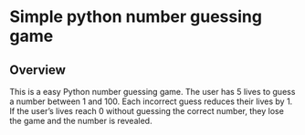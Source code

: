 # Simple python number guessing game

## Overview

This is a easy Python number guessing game. The user has 5 lives to guess a number between 1 and 100. Each incorrect guess reduces their lives by 1. If the user’s lives reach 0 without guessing the correct number, they lose the game and the number is revealed.
